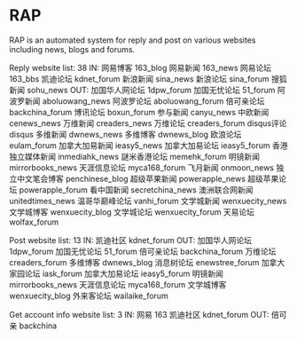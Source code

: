 RAP
====

RAP is an automated system for reply and post on various websites including news, blogs and forums.

Reply website list: 38
IN:
    网易博客          163_blog
    网易新闻          163_news
    网易论坛          163_bbs
    凯迪论坛          kdnet_forum
    新浪新闻          sina_news
    新浪论坛          sina_forum
    搜狐新闻          sohu_news
OUT:
    加国华人网论坛    1dpw_forum
    加国无忧论坛      51_forum
    阿波罗新闻        aboluowang_news
    阿波罗论坛        aboluowang_forum
    倍可亲论坛        backchina_forum
    博讯论坛          boxun_forum
    参与新闻          canyu_news
    中欧新闻          cenews_news
    万维新闻          creaders_news
    万维论坛          creaders_forum
    disqus评论        disqus
    多维新闻          dwnews_news
    多维博客          dwnews_blog
    欧浪论坛          eulam_forum
    加拿大加易新闻    ieasy5_news
    加拿大加易论坛    ieasy5_forum
    香港独立媒体新闻  inmediahk_news
    謎米香港论坛      memehk_forum
    明镜新闻          mirrorbooks_news
    天涯信息论坛      myca168_forum
    飞月新闻          onmoon_news
    独立中文笔会博客  penchinese_blog
    超级苹果新闻      powerapple_news
    超级苹果论坛      powerapple_forum
    看中国新闻        secretchina_news
    澳洲联合网新闻    unitedtimes_news
    温哥华巅峰论坛    vanhi_forum
    文学城新闻        wenxuecity_news
    文学城博客        wenxuecity_blog
    文学城论坛        wenxuecity_forum
    天易论坛          wolfax_forum

Post website list: 13
IN:
    凯迪社区          kdnet_forum
OUT:
    加国华人网论坛    1dpw_forum
    加国无忧论坛      51_forum
    倍可亲论坛        backchina_forum
    万维论坛          creaders_forum
    多维博客          dwnews_blog
    消息树论坛        enewstree_forum
    加拿大家园论坛    iask_forum
    加拿大加易论坛    ieasy5_forum
    明镜新闻          mirrorbooks_news
    天涯信息论坛      myca168_forum
    文学城博客        wenxuecity_blog
    外来客论坛        wailaike_forum

Get account info website list: 3
IN:
    网易              163
    凯迪社区          kdnet_forum
OUT:
    倍可亲            backchina
